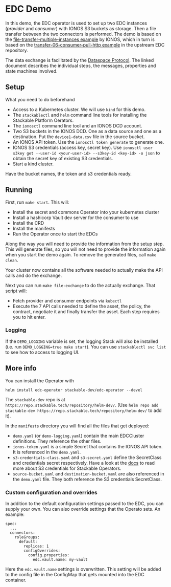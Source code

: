 
# EDC Demo

In this demo, the EDC operator is used to set up two EDC instances (_provider_ and _consumer_) with IONOS S3 buckets as storage. Then a file transfer between the two connectors is performed. The demo is based on the [file-transfer-multiple-instances example](https://github.com/Digital-Ecosystems/edc-ionos-s3/tree/main/example/file-transfer-multiple-instances) by IONOS, which in turn is based on the [transfer-06-consumer-pull-http example](https://github.com/eclipse-edc/Samples/tree/main/transfer/transfer-06-consumer-pull-http) in the upstream EDC repository.

The data exchange is facilitated by the [Dataspace Protocol](https://docs.internationaldataspaces.org/ids-knowledgebase/v/dataspace-protocol/overview/readme). The linked document describes the individual steps, the messages, properties and state machines involved.

## Setup

What you need to do beforehand

- Access to a Kubernetes cluster. We will use `kind` for this demo.
- The `stackablectl` and `helm` command line tools for installing the Stackable Platform Oerators.
- The `ionosctl` command line tool and an IONOS DCD account.
- Two S3 buckets in the IONOS DCD. One as a data source and one as a destination. Put the `device1-data.csv` file in the source bucket.
- An IONOS API token. Use the `ionosctl token generate` to generate one.
- IONOS S3 credentials (access key, secret key). Use `ionosctl user s3key get --user-id <your-user-id> --s3key-id <key-id> -o json` to obtain the secret key of existing S3 credentials.
- Start a kind cluster.

Have the bucket names, the token and s3 credentials ready.

## Running

First, run `make start`. This will:

- Install the secret and commons Operator into your kubernetes cluster
- Install a hashicorp Vault dev server for the consumer to use
- Install the CRD
- Install the manifests
- Run the Operator once to start the EDCs

Along the way you will need to provide the information from the setup step. This will generate files, so you will not need to provide the information again when you start the demo again. To remove the generated files, call `make clean`.

Your cluster now contains all the software needed to actually make the API calls and do the exchange.

Next you can run `make file-exchange` to do the actually exchange. That script will:

- Fetch provider and consumer endpoints via `kubectl`
- Execute the 7 API calls needed to define the asset, the policy, the contract, negotiate it and finally transfer the asset. Each step requires you to hit enter.

### Logging

If the `DEMO_LOGGING` variable is set, the logging Stack will also be installed (i.e. run `DEMO_LOGGING=true make start`). You can use `stackablectl svc list` to see how to access to logging UI.

## More info

You can install the Operator with 

    helm install edc-operator stackable-dev/edc-operator --devel

The `stackable-dev` repo is at `https://repo.stackable.tech/repository/helm-dev/`. (Use `helm repo add stackable-dev https://repo.stackable.tech/repository/helm-dev/` to add it).

In the `manifests` directory you will find all the files that get deployed:

- `demo.yaml` (or `demo-logging.yaml`) contain the main EDCCluster definitions. They reference the other files.
- `ionos-token.yaml` is a simple Secret that contains the IONOS API token. It is referenced in the `demo.yaml`.
- `s3-credentials-class.yaml` and `s3-secret.yaml` define the SecretClass and credentials secret respectively. Have a look at the [docs](https://docs.stackable.tech/home/stable/concepts/s3.html#_credentials) to read more about S3 credentials for Stackable Operators.
- `source-bucket.yaml` and `destination-bucket.yaml` are also referenced in the `demo.yaml` file. They both reference the S3 credentials SecretClass.


### Custom configuration and overrides

In addition to the default configuration settings passed to the EDC, you can supply your own. You can also override settings that the Operato sets. An example:

```
spec:
  ...
  connectors:
    roleGroups:
      default:
        replicas: 1
        configOverrides:
          config.properties:
            edc.vault.name: my-vault
```

Here the `edc.vault.name` settings is overwritten. This setting will be added to the config file in the ConfigMap that gets mounted into the EDC container.
